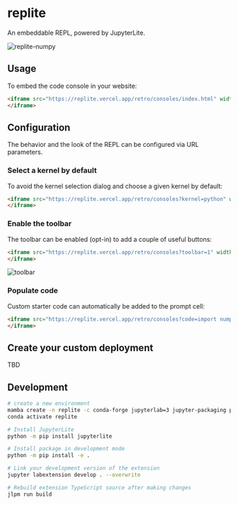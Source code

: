 # replite

An embeddable REPL, powered by JupyterLite.

![replite-numpy](https://user-images.githubusercontent.com/591645/151983925-6e5dcc1e-b9be-4f1a-91bc-330579103e78.png)

## Usage

To embed the code console in your website:

```html
<iframe src="https://replite.vercel.app/retro/consoles/index.html" width="100%" height="100%">
</iframe>
```

## Configuration

The behavior and the look of the REPL can be configured via URL parameters.

### Select a kernel by default

To avoid the kernel selection dialog and choose a given kernel by default:

```html
<iframe src="https://replite.vercel.app/retro/consoles?kernel=python" width="100%" height="100%">
</iframe>
```

### Enable the toolbar

The toolbar can be enabled (opt-in) to add a couple of useful buttons:

```html
<iframe src="https://replite.vercel.app/retro/consoles?toolbar=1" width="100%" height="100%">
</iframe>
```

![toolbar](https://user-images.githubusercontent.com/591645/152152632-af6b7020-1dc4-450b-b9c8-1d320e6fd5a5.png)

### Populate code

Custom starter code can automatically be added to the prompt cell:

```html
<iframe src="https://replite.vercel.app/retro/consoles?code=import numpy as np" width="100%" height="100%">
</iframe>
```

## Create your custom deployment

TBD

## Development

```bash
# create a new environment
mamba create -n replite -c conda-forge jupyterlab=3 jupyter-packaging python nodejs -y
conda activate replite

# Install JupyterLite
python -m pip install jupyterlite

# Install package in development mode
python -m pip install -e .

# Link your development version of the extension
jupyter labextension develop . --overwrite

# Rebuild extension TypeScript source after making changes
jlpm run build
```